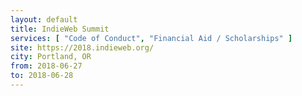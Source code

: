 ```yaml
---
layout: default
title: IndieWeb Summit
services: [ "Code of Conduct", "Financial Aid / Scholarships" ]
site: https://2018.indieweb.org/
city: Portland, OR
from: 2018-06-27
to: 2018-06-28
---
```

